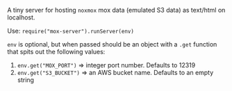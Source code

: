 A tiny server for hosting `noxmox` mox data (emulated S3 data) as text/html on localhost.

Use: `require("mox-server").runServer(env)`

`env` is optional, but when passed should be an object with a `.get` function that
spits out the following values:

1. `env.get("MOX_PORT")` => integer port number. Defaults to 12319
2. `env.get("S3_BUCKET")` => an AWS bucket name. Defaults to an empty string
